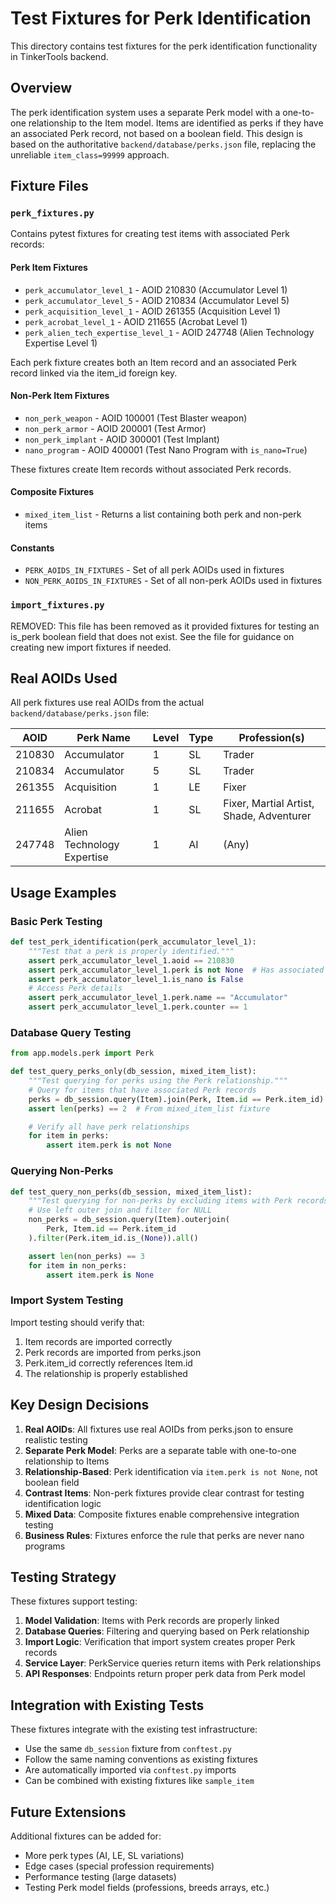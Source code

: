 # Test Fixtures for Perk Identification

This directory contains test fixtures for the perk identification functionality in TinkerTools backend.

## Overview

The perk identification system uses a separate Perk model with a one-to-one relationship to the Item model. Items are identified as perks if they have an associated Perk record, not based on a boolean field. This design is based on the authoritative `backend/database/perks.json` file, replacing the unreliable `item_class=99999` approach.

## Fixture Files

### `perk_fixtures.py`

Contains pytest fixtures for creating test items with associated Perk records:

#### Perk Item Fixtures
- `perk_accumulator_level_1` - AOID 210830 (Accumulator Level 1)
- `perk_accumulator_level_5` - AOID 210834 (Accumulator Level 5)
- `perk_acquisition_level_1` - AOID 261355 (Acquisition Level 1)
- `perk_acrobat_level_1` - AOID 211655 (Acrobat Level 1)
- `perk_alien_tech_expertise_level_1` - AOID 247748 (Alien Technology Expertise Level 1)

Each perk fixture creates both an Item record and an associated Perk record linked via the item_id foreign key.

#### Non-Perk Item Fixtures
- `non_perk_weapon` - AOID 100001 (Test Blaster weapon)
- `non_perk_armor` - AOID 200001 (Test Armor)
- `non_perk_implant` - AOID 300001 (Test Implant)
- `nano_program` - AOID 400001 (Test Nano Program with `is_nano=True`)

These fixtures create Item records without associated Perk records.

#### Composite Fixtures
- `mixed_item_list` - Returns a list containing both perk and non-perk items

#### Constants
- `PERK_AOIDS_IN_FIXTURES` - Set of all perk AOIDs used in fixtures
- `NON_PERK_AOIDS_IN_FIXTURES` - Set of all non-perk AOIDs used in fixtures

### `import_fixtures.py`

REMOVED: This file has been removed as it provided fixtures for testing an is_perk boolean field that does not exist. See the file for guidance on creating new import fixtures if needed.

## Real AOIDs Used

All perk fixtures use real AOIDs from the actual `backend/database/perks.json` file:

| AOID   | Perk Name                    | Level | Type | Profession(s)                             |
|--------|------------------------------|-------|------|-------------------------------------------|
| 210830 | Accumulator                  | 1     | SL   | Trader                                    |
| 210834 | Accumulator                  | 5     | SL   | Trader                                    |
| 261355 | Acquisition                  | 1     | LE   | Fixer                                     |
| 211655 | Acrobat                      | 1     | SL   | Fixer, Martial Artist, Shade, Adventurer |
| 247748 | Alien Technology Expertise   | 1     | AI   | (Any)                                     |

## Usage Examples

### Basic Perk Testing

```python
def test_perk_identification(perk_accumulator_level_1):
    """Test that a perk is properly identified."""
    assert perk_accumulator_level_1.aoid == 210830
    assert perk_accumulator_level_1.perk is not None  # Has associated Perk record
    assert perk_accumulator_level_1.is_nano is False
    # Access Perk details
    assert perk_accumulator_level_1.perk.name == "Accumulator"
    assert perk_accumulator_level_1.perk.counter == 1
```

### Database Query Testing

```python
from app.models.perk import Perk

def test_query_perks_only(db_session, mixed_item_list):
    """Test querying for perks using the Perk relationship."""
    # Query for items that have associated Perk records
    perks = db_session.query(Item).join(Perk, Item.id == Perk.item_id).all()
    assert len(perks) == 2  # From mixed_item_list fixture

    # Verify all have perk relationships
    for item in perks:
        assert item.perk is not None
```

### Querying Non-Perks

```python
def test_query_non_perks(db_session, mixed_item_list):
    """Test querying for non-perks by excluding items with Perk records."""
    # Use left outer join and filter for NULL
    non_perks = db_session.query(Item).outerjoin(
        Perk, Item.id == Perk.item_id
    ).filter(Perk.item_id.is_(None)).all()

    assert len(non_perks) == 3
    for item in non_perks:
        assert item.perk is None
```

### Import System Testing

Import testing should verify that:
1. Item records are imported correctly
2. Perk records are imported from perks.json
3. Perk.item_id correctly references Item.id
4. The relationship is properly established

## Key Design Decisions

1. **Real AOIDs**: All fixtures use real AOIDs from perks.json to ensure realistic testing
2. **Separate Perk Model**: Perks are a separate table with one-to-one relationship to Items
3. **Relationship-Based**: Perk identification via `item.perk is not None`, not boolean field
4. **Contrast Items**: Non-perk fixtures provide clear contrast for testing identification logic
5. **Mixed Data**: Composite fixtures enable comprehensive integration testing
6. **Business Rules**: Fixtures enforce the rule that perks are never nano programs

## Testing Strategy

These fixtures support testing:

1. **Model Validation**: Items with Perk records are properly linked
2. **Database Queries**: Filtering and querying based on Perk relationship
3. **Import Logic**: Verification that import system creates proper Perk records
4. **Service Layer**: PerkService queries return items with Perk relationships
5. **API Responses**: Endpoints return proper perk data from Perk model

## Integration with Existing Tests

These fixtures integrate with the existing test infrastructure:

- Use the same `db_session` fixture from `conftest.py`
- Follow the same naming conventions as existing fixtures
- Are automatically imported via `conftest.py` imports
- Can be combined with existing fixtures like `sample_item`

## Future Extensions

Additional fixtures can be added for:

- More perk types (AI, LE, SL variations)
- Edge cases (special profession requirements)
- Performance testing (large datasets)
- Testing Perk model fields (professions, breeds arrays, etc.)
